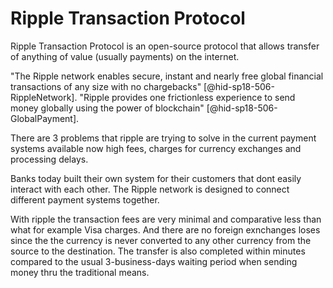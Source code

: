 Ripple Transaction Protocol
===========================

Ripple Transaction Protocol is an open-source protocol that allows
transfer of anything of value (usually payments) on the internet.

"The Ripple network enables secure, instant and nearly free global
financial transactions of any size with no chargebacks"
[@hid-sp18-506-RippleNetwork]. "Ripple provides one frictionless
experience to send money globally using the power of
blockchain" [@hid-sp18-506-GlobalPayment].

There are 3 problems that ripple are trying to solve in the current
payment systems available now high fees, charges for currency exchanges
and processing delays.

Banks today built their own system for their customers that dont easily
interact with each other. The Ripple network is designed to connect
different payment systems together.

With ripple the transaction fees are very minimal and comparative less
than what for example Visa charges. And there are no foreign exnchanges
loses since the the currency is never converted to any other currency
from the source to the destination. The transfer is also completed
within minutes compared to the usual 3-business-days waiting period when
sending money thru the traditional means.
